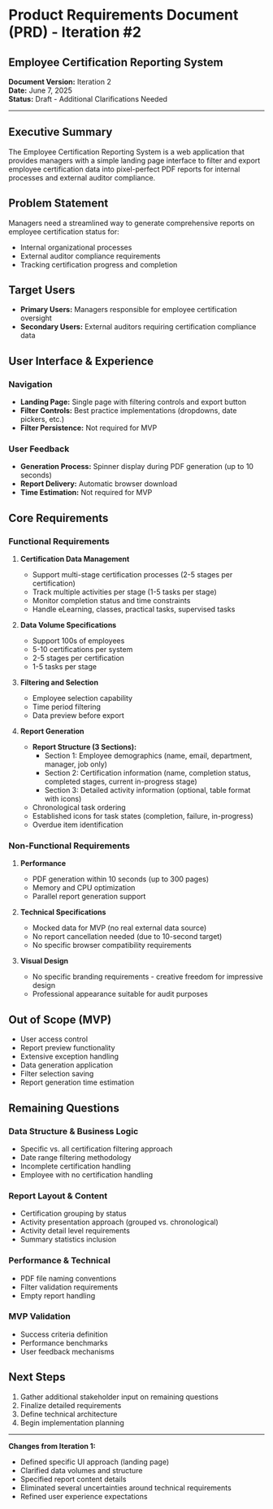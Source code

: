 # Product Requirements Document (PRD) - Iteration #2
## Employee Certification Reporting System

**Document Version:** Iteration 2  
**Date:** June 7, 2025  
**Status:** Draft - Additional Clarifications Needed

---

## Executive Summary

The Employee Certification Reporting System is a web application that provides managers with a simple landing page interface to filter and export employee certification data into pixel-perfect PDF reports for internal processes and external auditor compliance.

## Problem Statement

Managers need a streamlined way to generate comprehensive reports on employee certification status for:
- Internal organizational processes
- External auditor compliance requirements
- Tracking certification progress and completion

## Target Users

- **Primary Users:** Managers responsible for employee certification oversight
- **Secondary Users:** External auditors requiring certification compliance data

## User Interface & Experience

### Navigation
- **Landing Page:** Single page with filtering controls and export button
- **Filter Controls:** Best practice implementations (dropdowns, date pickers, etc.)
- **Filter Persistence:** Not required for MVP

### User Feedback
- **Generation Process:** Spinner display during PDF generation (up to 10 seconds)
- **Report Delivery:** Automatic browser download
- **Time Estimation:** Not required for MVP

## Core Requirements

### Functional Requirements

1. **Certification Data Management**
   - Support multi-stage certification processes (2-5 stages per certification)
   - Track multiple activities per stage (1-5 tasks per stage)
   - Monitor completion status and time constraints
   - Handle eLearning, classes, practical tasks, supervised tasks

2. **Data Volume Specifications**
   - Support 100s of employees
   - 5-10 certifications per system
   - 2-5 stages per certification
   - 1-5 tasks per stage

3. **Filtering and Selection**
   - Employee selection capability
   - Time period filtering
   - Data preview before export

4. **Report Generation**
   - **Report Structure (3 Sections):**
     - Section 1: Employee demographics (name, email, department, manager, job only)
     - Section 2: Certification information (name, completion status, completed stages, current in-progress stage)
     - Section 3: Detailed activity information (optional, table format with icons)
   - Chronological task ordering
   - Established icons for task states (completion, failure, in-progress)
   - Overdue item identification

### Non-Functional Requirements

1. **Performance**
   - PDF generation within 10 seconds (up to 300 pages)
   - Memory and CPU optimization
   - Parallel report generation support

2. **Technical Specifications**
   - Mocked data for MVP (no real external data source)
   - No report cancellation needed (due to 10-second target)
   - No specific browser compatibility requirements

3. **Visual Design**
   - No specific branding requirements - creative freedom for impressive design
   - Professional appearance suitable for audit purposes

## Out of Scope (MVP)

- User access control
- Report preview functionality
- Extensive exception handling
- Data generation application
- Filter selection saving
- Report generation time estimation

## Remaining Questions

### Data Structure & Business Logic
- Specific vs. all certification filtering approach
- Date range filtering methodology
- Incomplete certification handling
- Employee with no certification handling

### Report Layout & Content
- Certification grouping by status
- Activity presentation approach (grouped vs. chronological)
- Activity detail level requirements
- Summary statistics inclusion

### Performance & Technical
- PDF file naming conventions
- Filter validation requirements
- Empty report handling

### MVP Validation
- Success criteria definition
- Performance benchmarks
- User feedback mechanisms

## Next Steps

1. Gather additional stakeholder input on remaining questions
2. Finalize detailed requirements
3. Define technical architecture
4. Begin implementation planning

---

**Changes from Iteration 1:**
- Defined specific UI approach (landing page)
- Clarified data volumes and structure
- Specified report content details
- Eliminated several uncertainties around technical requirements
- Refined user experience expectations
